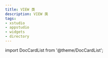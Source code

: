 ```yaml
---
title: VIEW 类
description: VIEW 类
tags:
- xstudio
- appstudio
- widgets
- directory
---
```


import DocCardList from '@theme/DocCardList';

<DocCardList />